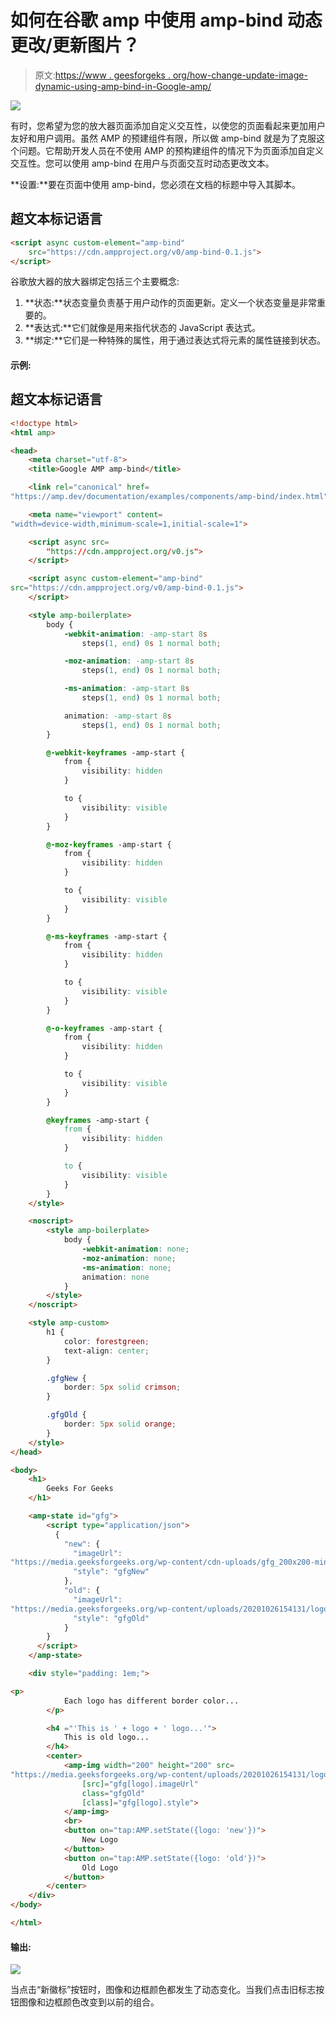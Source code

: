 # 如何在谷歌 amp 中使用 amp-bind 动态更改/更新图片？

> 原文:[https://www . geesforgeks . org/how-change-update-image-dynamic-using-amp-bind-in-Google-amp/](https://www.geeksforgeeks.org/how-to-change-update-image-dynamically-using-amp-bind-in-google-amp/)

![](img/911091c569b094b6e54a226311a9df7b.png)

有时，您希望为您的放大器页面添加自定义交互性，以使您的页面看起来更加用户友好和用户调用。虽然 AMP 的预建组件有限，所以做 amp-bind 就是为了克服这个问题。它帮助开发人员在不使用 AMP 的预构建组件的情况下为页面添加自定义交互性。您可以使用 amp-bind 在用户与页面交互时动态更改文本。

**设置:**要在页面中使用 amp-bind，您必须在文档的标题中导入其脚本。

## 超文本标记语言

```html
<script async custom-element="amp-bind"
    src="https://cdn.ampproject.org/v0/amp-bind-0.1.js">
</script>
```

谷歌放大器的放大器绑定包括三个主要概念:

1.  **状态:**状态变量负责基于用户动作的页面更新。定义一个状态变量是非常重要的。
2.  **表达式:**它们就像是用来指代状态的 JavaScript 表达式。
3.  **绑定:**它们是一种特殊的属性，用于通过表达式将元素的属性链接到状态。

#### 示例:

## 超文本标记语言

```html
<!doctype html>
<html amp>

<head>
    <meta charset="utf-8">
    <title>Google AMP amp-bind</title>

    <link rel="canonical" href=
"https://amp.dev/documentation/examples/components/amp-bind/index.html">

    <meta name="viewport" content=
"width=device-width,minimum-scale=1,initial-scale=1">

    <script async src=
        "https://cdn.ampproject.org/v0.js">
    </script>

    <script async custom-element="amp-bind"
src="https://cdn.ampproject.org/v0/amp-bind-0.1.js">
    </script>

    <style amp-boilerplate>
        body {
            -webkit-animation: -amp-start 8s
                steps(1, end) 0s 1 normal both;

            -moz-animation: -amp-start 8s
                steps(1, end) 0s 1 normal both;

            -ms-animation: -amp-start 8s
                steps(1, end) 0s 1 normal both;

            animation: -amp-start 8s
                steps(1, end) 0s 1 normal both;
        }

        @-webkit-keyframes -amp-start {
            from {
                visibility: hidden
            }

            to {
                visibility: visible
            }
        }

        @-moz-keyframes -amp-start {
            from {
                visibility: hidden
            }

            to {
                visibility: visible
            }
        }

        @-ms-keyframes -amp-start {
            from {
                visibility: hidden
            }

            to {
                visibility: visible
            }
        }

        @-o-keyframes -amp-start {
            from {
                visibility: hidden
            }

            to {
                visibility: visible
            }
        }

        @keyframes -amp-start {
            from {
                visibility: hidden
            }

            to {
                visibility: visible
            }
        }
    </style>

    <noscript>
        <style amp-boilerplate>
            body {
                -webkit-animation: none;
                -moz-animation: none;
                -ms-animation: none;
                animation: none
            }
        </style>
    </noscript>

    <style amp-custom>
        h1 {
            color: forestgreen;
            text-align: center;
        }

        .gfgNew {
            border: 5px solid crimson;
        }

        .gfgOld {
            border: 5px solid orange;
        }
    </style>
</head>

<body>
    <h1>
        Geeks For Geeks
    </h1>

    <amp-state id="gfg">
        <script type="application/json">
          {
            "new": {
              "imageUrl":
"https://media.geeksforgeeks.org/wp-content/cdn-uploads/gfg_200x200-min.png",
              "style": "gfgNew"
            },
            "old": {
              "imageUrl":
"https://media.geeksforgeeks.org/wp-content/uploads/20201026154131/logogfg.png",
              "style": "gfgOld"
            }
        }
      </script>
    </amp-state>

    <div style="padding: 1em;">

<p>
            Each logo has different border color...
        </p>

        <h4 ="'This is ' + logo + ' logo...'">
            This is old logo...
        </h4>
        <center>
            <amp-img width="200" height="200" src=
"https://media.geeksforgeeks.org/wp-content/uploads/20201026154131/logogfg.png"
                [src]="gfg[logo].imageUrl"
                class="gfgOld"
                [class]="gfg[logo].style">
            </amp-img>
            <br>
            <button on="tap:AMP.setState({logo: 'new'})">
                New Logo
            </button>
            <button on="tap:AMP.setState({logo: 'old'})">
                Old Logo
            </button>
        </center>
    </div>
</body>

</html>
```

#### 输出:

![](img/55a2d7891c08289a465071f106666dfb.png)

当点击“新徽标”按钮时，图像和边框颜色都发生了动态变化。当我们点击旧标志按钮图像和边框颜色改变到以前的组合。